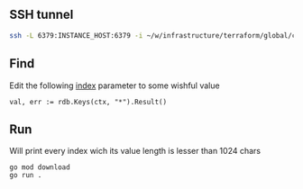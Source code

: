 ## SSH tunnel
```bash
ssh -L 6379:INSTANCE_HOST:6379 -i ~/w/infrastructure/terraform/global/credentials/redis-bastion.pem ubuntu@BASTIONIP
```

## Find

Edit the following [index](https://github.com/devbytom/redis-test/blob/888dde7a9a4fe5525a86ad11667f0a39a325d54f/main.go#L27) parameter to some wishful value
```
val, err := rdb.Keys(ctx, "*").Result()
```

## Run
Will print every index wich its value length is lesser than 1024 chars
```
go mod download
go run .
```
